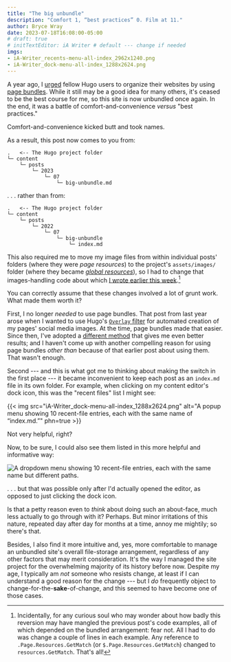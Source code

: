 ```yaml
---
title: "The big unbundle"
description: "Comfort 1, “best practices” 0. Film at 11."
author: Bryce Wray
date: 2023-07-18T16:08:00-05:00
# draft: true
# initTextEditor: iA Writer # default --- change if needed
imgs:
- iA-Writer_recents-menu-all-index_2962x1240.png
- iA-Writer_dock-menu-all-index_1288x2624.png
---
```


A year ago, I [urged](/posts/2022/07/bundling-up-rebuilding-my-hugo-site/) fellow Hugo users to organize their websites by using [page bundles](https://gohugo.io/content-management/page-bundles/). While it still may be a good idea for many others, it's ceased to be the best course for me, so this site is now unbundled once again. In the end, it was a battle of comfort-and-convenience *versus* "best practices."

Comfort-and-convenience kicked butt and took names.

<!--more-->

As a result, this post now comes to you from:

```plaintext
.   <-- The Hugo project folder
└─ content
    └─ posts
        └─ 2023
            └─ 07
                └─ big-unbundle.md
```

. . . rather than from:

```plaintext
.   <-- The Hugo project folder
└─ content
    └─ posts
        └─ 2022
            └─ 07
                └─ big-unbundle
                    └─ index.md
```

This also required me to move my image files from within individual posts' folders (where they were *page resources*) to the project's `assets/images/` folder (where they became *[global resources](https://gohugo.io/hugo-pipes/introduction/)*), so I had to change that images-handling code about which [I wrote earlier this week](/posts/2023/07/hugo-pipes-cloudinary/).[^codeExamples]

[^codeExamples]: Incidentally, for any curious soul who may wonder about how badly this reversion may have mangled the previous post's code examples, all of which depended on the bundled arrangement: fear not. All I had to do was change a couple of lines in each example. Any reference to `.Page.Resources.GetMatch` (or `$.Page.Resources.GetMatch`) changed to `resources.GetMatch`. That's all!

You can correctly assume that these changes involved a lot of grunt work. What made them worth it?

First, I no longer *needed* to use page bundles. That post from last year arose when I wanted to use Hugo's [`Overlay` filter](https://gohugo.io/functions/images/#overlay) for automated creation of my pages' social media images. At the time, page bundles made that easier. Since then, I've adopted a [different method](/posts/2022/10/automated-social-media-images-cloudinary-hugo/) that gives me even better results; and I haven't come up with another compelling reason for using page bundles *other than* because of that earlier post about using them. That wasn't enough.

Second --- and this is what got me to thinking about making the switch in the first place --- it became inconvenient to keep each post as an `index.md` file in its own folder. For example, when clicking on my content editor's dock icon, this was the "recent files" list I might see:

{{< img src="iA-Writer_dock-menu-all-index_1288x2624.png" alt="A popup menu showing 10 recent-file entries, each with the same name of “index.md.”" phn=true >}}

Not very helpful, right?

Now, to be sure, I could also see them listed in this more helpful and informative way:

![A dropdown menu showing 10 recent-file entries, each with the same name but different paths.](iA-Writer_recents-menu-all-index_2962x1240.png)

. . . but that was possible only after I'd actually opened the editor, as opposed to just clicking the dock icon.

Is that a petty reason even to *think* about doing such an about-face, much less actually to go through with it? Perhaps. But minor irritations of this nature, repeated day after day for months at a time, annoy me mightily; so there's that.

Besides, I also find it more intuitive and, yes, more comfortable to manage an unbundled site's overall file-storage arrangement, regardless of any other factors that may merit consideration. It's the way I managed the site project for the overwhelming majority of its history before now. Despite my age, I typically am *not* someone who resists change, at least if I can understand a good reason for the change --- but I *do* frequently object to change-for-the-**sake**-of-change, and this seemed to have become one of those cases.
